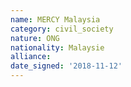 ```yaml
---
name: MERCY Malaysia
category: civil_society
nature: ONG
nationality: Malaysie
alliance: 
date_signed: '2018-11-12'
---
```

    